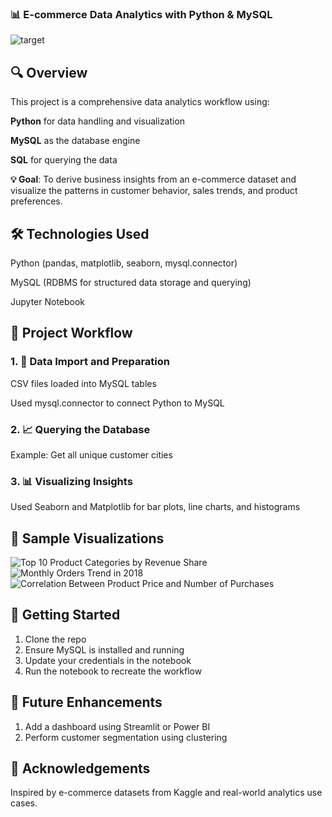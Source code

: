 ### 📊 E-commerce Data Analytics with Python & MySQL

![target](https://github.com/user-attachments/assets/dfa58b19-f651-462e-8c61-ddcdcdfe4435)


## 🔍 Overview
This project is a comprehensive data analytics workflow using:

**Python** for data handling and visualization

**MySQL** as the database engine

**SQL** for querying the data

**💡 Goal**: To derive business insights from an e-commerce dataset and visualize the patterns in customer behavior, sales trends, and product preferences.

## 🛠️ Technologies Used
Python (pandas, matplotlib, seaborn, mysql.connector)

MySQL (RDBMS for structured data storage and querying)

Jupyter Notebook

## 🧩 Project Workflow
### 1. 📂 Data Import and Preparation

CSV files loaded into MySQL tables

Used mysql.connector to connect Python to MySQL

### 2. 📈 Querying the Database

Example: Get all unique customer cities

### 3. 📊 Visualizing Insights

Used Seaborn and Matplotlib for bar plots, line charts, and histograms

## 📸 Sample Visualizations
![Top 10 Product Categories by Revenue Share](https://github.com/user-attachments/assets/583b13a8-94bd-42ed-946c-0c403f730e2f)
![Monthly Orders Trend in 2018](https://github.com/user-attachments/assets/183c0e70-4c2c-4cc3-bb5e-4e69afbe0fd5)
![Correlation Between Product Price and Number of Purchases](https://github.com/user-attachments/assets/656cdd02-609f-46ca-90b1-3224cba19414)

## 🚀 Getting Started

1. Clone the repo
2. Ensure MySQL is installed and running
3. Update your credentials in the notebook
4. Run the notebook to recreate the workflow

## 📌 Future Enhancements

1. Add a dashboard using Streamlit or Power BI
2. Perform customer segmentation using clustering

## 🙌 Acknowledgements
Inspired by e-commerce datasets from Kaggle and real-world analytics use cases.
